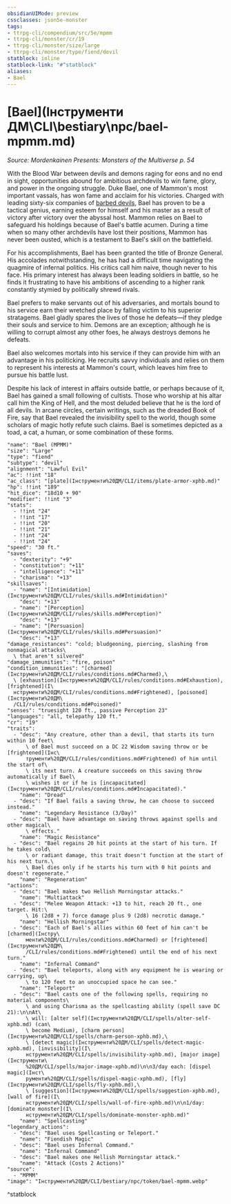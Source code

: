 ```yaml
---
obsidianUIMode: preview
cssclasses: json5e-monster
tags:
- ttrpg-cli/compendium/src/5e/mpmm
- ttrpg-cli/monster/cr/19
- ttrpg-cli/monster/size/large
- ttrpg-cli/monster/type/fiend/devil
statblock: inline
statblock-link: "#^statblock"
aliases:
- Bael
---
```

# [Bael](Інструменти ДМ\CLI\bestiary\npc/bael-mpmm.md)
*Source: Mordenkainen Presents: Monsters of the Multiverse p. 54*  

With the Blood War between devils and demons raging for eons and no end in sight, opportunities abound for ambitious archdevils to win fame, glory, and power in the ongoing struggle. Duke Bael, one of Mammon's most important vassals, has won fame and acclaim for his victories. Charged with leading sixty-six companies of [barbed devils](Інструменти%20ДМ/CLI/bestiary/fiend/barbed-devil-xmm.md), Bael has proven to be a tactical genius, earning esteem for himself and his master as a result of victory after victory over the abyssal host. Mammon relies on Bael to safeguard his holdings because of Bael's battle acumen. During a time when so many other archdevils have lost their positions, Mammon has never been ousted, which is a testament to Bael's skill on the battlefield.

For his accomplishments, Bael has been granted the title of Bronze General. His accolades notwithstanding, he has had a difficult time navigating the quagmire of infernal politics. His critics call him naive, though never to his face. His primary interest has always been leading soldiers in battle, so he finds it frustrating to have his ambitions of ascending to a higher rank constantly stymied by politically shrewd rivals.

Bael prefers to make servants out of his adversaries, and mortals bound to his service earn their wretched place by falling victim to his superior stratagems. Bael gladly spares the lives of those he defeats—if they pledge their souls and service to him. Demons are an exception; although he is willing to corrupt almost any other foes, he always destroys demons he defeats.

Bael also welcomes mortals into his service if they can provide him with an advantage in his politicking. He recruits savvy individuals and relies on them to represent his interests at Mammon's court, which leaves him free to pursue his battle lust.

Despite his lack of interest in affairs outside battle, or perhaps because of it, Bael has gained a small following of cultists. Those who worship at his altar call him the King of Hell, and the most deluded believe that he is the lord of all devils. In arcane circles, certain writings, such as the dreaded Book of Fire, say that Bael revealed the invisibility spell to the world, though some scholars of magic hotly refute such claims. Bael is sometimes depicted as a toad, a cat, a human, or some combination of these forms.

```statblock
"name": "Bael (MPMM)"
"size": "Large"
"type": "fiend"
"subtype": "devil"
"alignment": "Lawful Evil"
"ac": !!int "18"
"ac_class": "[plate](Інструменти%20ДМ/CLI/items/plate-armor-xphb.md)"
"hp": !!int "189"
"hit_dice": "18d10 + 90"
"modifier": !!int "3"
"stats":
  - !!int "24"
  - !!int "17"
  - !!int "20"
  - !!int "21"
  - !!int "24"
  - !!int "24"
"speed": "30 ft."
"saves":
  - "dexterity": "+9"
  - "constitution": "+11"
  - "intelligence": "+11"
  - "charisma": "+13"
"skillsaves":
  - "name": "[Intimidation](Інструменти%20ДМ/CLI/rules/skills.md#Intimidation)"
    "desc": "+13"
  - "name": "[Perception](Інструменти%20ДМ/CLI/rules/skills.md#Perception)"
    "desc": "+13"
  - "name": "[Persuasion](Інструменти%20ДМ/CLI/rules/skills.md#Persuasion)"
    "desc": "+13"
"damage_resistances": "cold; bludgeoning, piercing, slashing from nonmagical attacks\
  \ that aren't silvered"
"damage_immunities": "fire, poison"
"condition_immunities": "[charmed](Інструменти%20ДМ/CLI/rules/conditions.md#Charmed),\
  \ [exhaustion](Інструменти%20ДМ/CLI/rules/conditions.md#Exhaustion), [frightened](І\
  нструменти%20ДМ/CLI/rules/conditions.md#Frightened), [poisoned](Інструменти%20ДМ\
  /CLI/rules/conditions.md#Poisoned)"
"senses": "truesight 120 ft., passive Perception 23"
"languages": "all, telepathy 120 ft."
"cr": "19"
"traits":
  - "desc": "Any creature, other than a devil, that starts its turn within 10 feet\
      \ of Bael must succeed on a DC 22 Wisdom saving throw or be [frightened](Інс\
      трументи%20ДМ/CLI/rules/conditions.md#Frightened) of him until the start of\
      \ its next turn. A creature succeeds on this saving throw automatically if Bael\
      \ wishes it or if he is [incapacitated](Інструменти%20ДМ/CLI/rules/conditions.md#Incapacitated)."
    "name": "Dread"
  - "desc": "If Bael fails a saving throw, he can choose to succeed instead."
    "name": "Legendary Resistance (3/Day)"
  - "desc": "Bael have advantage on saving throws against spells and other magical\
      \ effects."
    "name": "Magic Resistance"
  - "desc": "Bael regains 20 hit points at the start of his turn. If he takes cold\
      \ or radiant damage, this trait doesn't function at the start of his next turn.\
      \ Bael dies only if he starts his turn with 0 hit points and doesn't regenerate."
    "name": "Regeneration"
"actions":
  - "desc": "Bael makes two Hellish Morningstar attacks."
    "name": "Multiattack"
  - "desc": "Melee Weapon Attack: +13 to hit, reach 20 ft., one target. Hit:\
      \ 16 (2d8 + 7) force damage plus 9 (2d8) necrotic damage."
    "name": "Hellish Morningstar"
  - "desc": "Each of Bael's allies within 60 feet of him can't be [charmed](Інстру\
      менти%20ДМ/CLI/rules/conditions.md#Charmed) or [frightened](Інструменти%20ДМ\
      /CLI/rules/conditions.md#Frightened) until the end of his next turn."
    "name": "Infernal Command"
  - "desc": "Bael teleports, along with any equipment he is wearing or carrying, up\
      \ to 120 feet to an unoccupied space he can see."
    "name": "Teleport"
  - "desc": "Bael casts one of the following spells, requiring no material components\
      \ and using Charisma as the spellcasting ability (spell save DC 21):\n\nAt\
      \ will: [alter self](Інструменти%20ДМ/CLI/spells/alter-self-xphb.md) (can\
      \ become Medium), [charm person](Інструменти%20ДМ/CLI/spells/charm-person-xphb.md),\
      \ [detect magic](Інструменти%20ДМ/CLI/spells/detect-magic-xphb.md), [invisibility](І\
      нструменти%20ДМ/CLI/spells/invisibility-xphb.md), [major image](Інструменти\
      %20ДМ/CLI/spells/major-image-xphb.md)\n\n3/day each: [dispel magic](Інст\
      рументи%20ДМ/CLI/spells/dispel-magic-xphb.md), [fly](Інструменти%20ДМ/CLI/spells/fly-xphb.md),\
      \ [suggestion](Інструменти%20ДМ/CLI/spells/suggestion-xphb.md), [wall of fire](І\
      нструменти%20ДМ/CLI/spells/wall-of-fire-xphb.md)\n\n1/day: [dominate monster](І\
      нструменти%20ДМ/CLI/spells/dominate-monster-xphb.md)"
    "name": "Spellcasting"
"legendary_actions":
  - "desc": "Bael uses Spellcasting or Teleport."
    "name": "Fiendish Magic"
  - "desc": "Bael uses Infernal Command."
    "name": "Infernal Command"
  - "desc": "Bael makes one Hellish Morningstar attack."
    "name": "Attack (Costs 2 Actions)"
"source":
  - "MPMM"
"image": "Інструменти%20ДМ/CLI/bestiary/npc/token/bael-mpmm.webp"
```
^statblock
